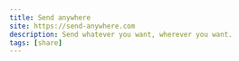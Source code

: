 ```yaml
---
title: Send anywhere
site: https://send-anywhere.com
description: Send whatever you want, wherever you want.
tags: [share]
---
```

